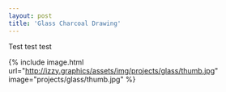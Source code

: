 ```yaml
---
layout: post
title: 'Glass Charcoal Drawing'
---
```

Test test test

{% include image.html url="http://izzy.graphics/assets/img/projects/glass/thumb.jpg" image="projects/glass/thumb.jpg" %}
